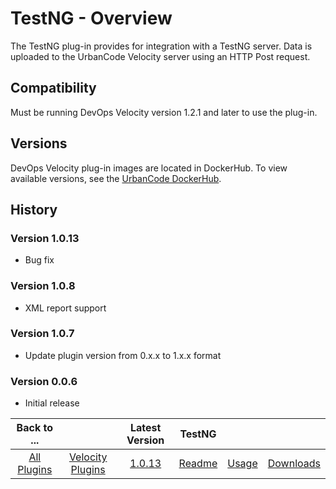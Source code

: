 
# TestNG - Overview

The TestNG plug-in provides for integration with a TestNG server. Data is uploaded to the UrbanCode
Velocity server using an HTTP Post request.

## Compatibility

Must be running DevOps Velocity version 1.2.1 and later to use the plug-in.

## Versions

DevOps Velocity plug-in images are located in DockerHub. To
view available versions, see the [UrbanCode DockerHub](https://hub.docker.com/r/urbancode/ucv-ext-testng/tags).


## History

### Version 1.0.13

* Bug fix

### Version 1.0.8

* XML report support

### Version 1.0.7

* Update plugin version from 0.x.x to 1.x.x format

### Version 0.0.6

* Initial release


|Back to ...||Latest Version|TestNG |||
| :---: | :---: | :---: | :---: | :---: | :---: |
|[All Plugins](../../index.md)|[Velocity Plugins](../README.md)|[1.0.13](https://raw.githubusercontent.com/UrbanCode/IBM-UCV-PLUGINS/main/files/ucv-ext-testng/ucv-ext-testng-1.0.13.tar.zip)|[Readme](README.md)|[Usage](usage.md)|[Downloads](downloads.md)|
